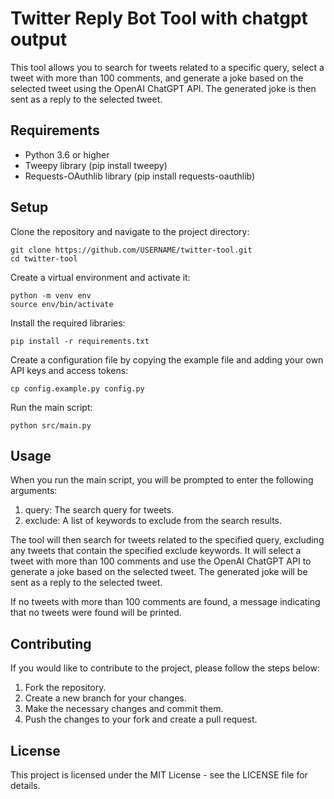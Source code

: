 # Twitter Reply Bot Tool with chatgpt output
This tool allows you to search for tweets related to a specific query, select a tweet with more than 100 comments, and generate a joke based on the selected tweet using the OpenAI ChatGPT API. The generated joke is then sent as a reply to the selected tweet.

## Requirements
- Python 3.6 or higher
- Tweepy library (pip install tweepy)
- Requests-OAuthlib library (pip install requests-oauthlib)
## Setup
Clone the repository and navigate to the project directory:
```
git clone https://github.com/USERNAME/twitter-tool.git
cd twitter-tool
```
Create a virtual environment and activate it:
```
python -m venv env
source env/bin/activate
```
Install the required libraries:
```
pip install -r requirements.txt
```
Create a configuration file by copying the example file and adding your own API keys and access tokens:
```
cp config.example.py config.py
```
Run the main script:
```
python src/main.py
```
## Usage
When you run the main script, you will be prompted to enter the following arguments:

1. query: The search query for tweets.
2. exclude: A list of keywords to exclude from the search results.

The tool will then search for tweets related to the specified query, excluding any tweets that contain the specified exclude keywords. It will select a tweet with more than 100 comments and use the OpenAI ChatGPT API to generate a joke based on the selected tweet. The generated joke will be sent as a reply to the selected tweet.

If no tweets with more than 100 comments are found, a message indicating that no tweets were found will be printed.

## Contributing
If you would like to contribute to the project, please follow the steps below:

1. Fork the repository.
2. Create a new branch for your changes.
3. Make the necessary changes and commit them.
4. Push the changes to your fork and create a pull request.
## License
This project is licensed under the MIT License - see the LICENSE file for details.